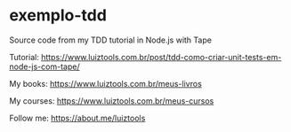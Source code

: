 # exemplo-tdd
Source code from my TDD tutorial in Node.js with Tape

Tutorial: https://www.luiztools.com.br/post/tdd-como-criar-unit-tests-em-node-js-com-tape/

My books: https://www.luiztools.com.br/meus-livros

My courses: https://www.luiztools.com.br/meus-cursos

Follow me: https://about.me/luiztools
